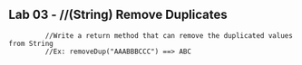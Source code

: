 ## Lab 03 -  //(String) Remove Duplicates
             //Write a return method that can remove the duplicated values from String
             //Ex: removeDup("AAABBBCCC") ==> ABC

